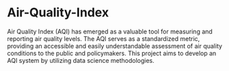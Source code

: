# Air-Quality-Index
Air Quality Index (AQI) has emerged as a valuable tool for measuring and reporting air quality levels. The AQI serves as a standardized metric, providing an accessible and easily understandable assessment of air quality conditions to the public and policymakers. This project aims to develop an AQI system by utilizing data science methodologies.
